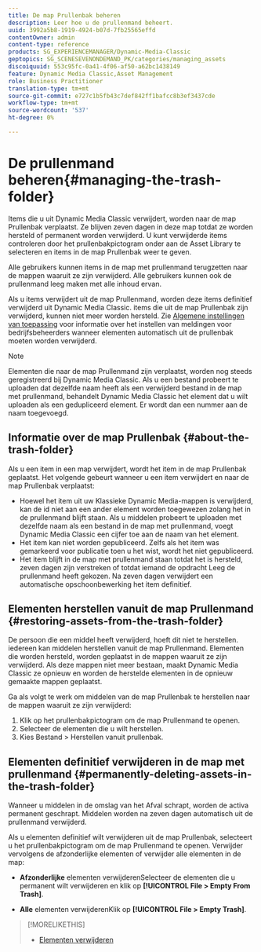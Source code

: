```yaml
---
title: De map Prullenbak beheren
description: Leer hoe u de prullenmand beheert.
uuid: 3992a5b8-1919-4924-b07d-7fb25565effd
contentOwner: admin
content-type: reference
products: SG_EXPERIENCEMANAGER/Dynamic-Media-Classic
geptopics: SG_SCENESEVENONDEMAND_PK/categories/managing_assets
discoiquuid: 553c95fc-0a41-4f06-af50-a62bc1438149
feature: Dynamic Media Classic,Asset Management
role: Business Practitioner
translation-type: tm+mt
source-git-commit: e727c1b5fb43c7def842ff1bafcc8b3ef3437cde
workflow-type: tm+mt
source-wordcount: '537'
ht-degree: 0%

---
```



# De prullenmand beheren{#managing-the-trash-folder}

Items die u uit Dynamic Media Classic verwijdert, worden naar de map Prullenbak verplaatst. Ze blijven zeven dagen in deze map totdat ze worden hersteld of permanent worden verwijderd. U kunt verwijderde items controleren door het prullenbakpictogram onder aan de Asset Library te selecteren en items in de map Prullenbak weer te geven.

Alle gebruikers kunnen items in de map met prullenmand terugzetten naar de mappen waaruit ze zijn verwijderd. Alle gebruikers kunnen ook de prullenmand leeg maken met alle inhoud ervan.

Als u items verwijdert uit de map Prullenmand, worden deze items definitief verwijderd uit Dynamic Media Classic. items die uit de map Prullenbak zijn verwijderd, kunnen niet meer worden hersteld. Zie [Algemene instellingen van toepassing](application-setup.md#general_settings) voor informatie over het instellen van meldingen voor bedrijfsbeheerders wanneer elementen automatisch uit de prullenbak moeten worden verwijderd.

>[!NOTE]
>
>Elementen die naar de map Prullenmand zijn verplaatst, worden nog steeds geregistreerd bij Dynamic Media Classic. Als u een bestand probeert te uploaden dat dezelfde naam heeft als een verwijderd bestand in de map met prullenmand, behandelt Dynamic Media Classic het element dat u wilt uploaden als een gedupliceerd element. Er wordt dan een nummer aan de naam toegevoegd.

## Informatie over de map Prullenbak {#about-the-trash-folder}

Als u een item in een map verwijdert, wordt het item in de map Prullenbak geplaatst. Het volgende gebeurt wanneer u een item verwijdert en naar de map Prullenbak verplaatst:

* Hoewel het item uit uw Klassieke Dynamic Media-mappen is verwijderd, kan de id niet aan een ander element worden toegewezen zolang het in de prullenmand blijft staan. Als u middelen probeert te uploaden met dezelfde naam als een bestand in de map met prullenmand, voegt Dynamic Media Classic een cijfer toe aan de naam van het element.
* Het item kan niet worden gepubliceerd. Zelfs als het item was gemarkeerd voor publicatie toen u het wist, wordt het niet gepubliceerd.
* Het item blijft in de map met prullenmand staan totdat het is hersteld, zeven dagen zijn verstreken of totdat iemand de opdracht Leeg de prullenmand heeft gekozen. Na zeven dagen verwijdert een automatische opschoonbewerking het item definitief.

## Elementen herstellen vanuit de map Prullenmand {#restoring-assets-from-the-trash-folder}

De persoon die een middel heeft verwijderd, hoeft dit niet te herstellen. iedereen kan middelen herstellen vanuit de map Prullenmand. Elementen die worden hersteld, worden geplaatst in de mappen waaruit ze zijn verwijderd. Als deze mappen niet meer bestaan, maakt Dynamic Media Classic ze opnieuw en worden de herstelde elementen in de opnieuw gemaakte mappen geplaatst.

Ga als volgt te werk om middelen van de map Prullenbak te herstellen naar de mappen waaruit ze zijn verwijderd:

1. Klik op het prullenbakpictogram om de map Prullenmand te openen.
1. Selecteer de elementen die u wilt herstellen.
1. Kies Bestand > Herstellen vanuit prullenbak.

## Elementen definitief verwijderen in de map met prullenmand {#permanently-deleting-assets-in-the-trash-folder}

Wanneer u middelen in de omslag van het Afval schrapt, worden de activa permanent geschrapt. Middelen worden na zeven dagen automatisch uit de prullenmand verwijderd.

Als u elementen definitief wilt verwijderen uit de map Prullenbak, selecteert u het prullenbakpictogram om de map Prullenmand te openen. Verwijder vervolgens de afzonderlijke elementen of verwijder alle elementen in de map:

* **Afzonderlijke** elementen verwijderenSelecteer de elementen die u permanent wilt verwijderen en klik op  **[!UICONTROL File > Empty From Trash]**.

* **Alle** elementen verwijderenKlik op  **[!UICONTROL File > Empty Trash]**.

>[!MORELIKETHIS]
>
>* [Elementen verwijderen](moving-renaming-deleting-assets.md#delete_assets)

